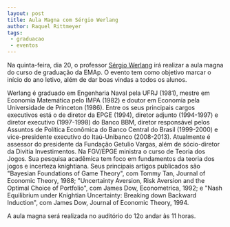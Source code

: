 ```yaml
---
layout: post
title: Aula Magna com Sérgio Werlang
author: Raquel Rittmeyer
tags:
 - graduacao
 - eventos
---
```


Na quinta-feira, dia 20, o professor
[Sérgio Werlang](http://epge.fgv.br/pt/professor/sergio-werlang) irá
realizar a aula magna do curso de graduação da EMAp. O evento tem como
objetivo marcar o início do ano letivo, além de dar boas vindas a
todos os alunos.

Werlang é graduado em Engenharia Naval pela UFRJ (1981), mestre em
Economia Matemática pelo IMPA (1982) e doutor em Economia pela
Universidade de Princeton (1986). Entre os seus principais cargos
executivos está o de diretor da EPGE (1994), diretor adjunto
(1994-1997) e diretor executivo (1997-1998) do Banco BBM, diretor
responsável pelos Assuntos de Política Econômica do Banco Central do
Brasil (1999-2000) e vice-presidente executivo do Itaú-Unibanco
(2008-2013). Atualmente é assessor do presidente da Fundação Getulio
Vargas, além de sócio-diretor da Divitia Investimentos. Na FGV/EPGE
ministra o curso de Teoria dos Jogos. Sua pesquisa acadêmica tem foco
em fundamentos da teoria dos jogos e incerteza knightiana.  Seus
principais artigos publicados são "Bayesian Foundations of Game
Theory", com Tommy Tan, Journal of Economic Theory, 1988; "Uncertainty
Aversion, Risk Aversion and the Optimal Choice of Portfolio", com
James Dow, Econometrica, 1992; e "Nash Equilibrium under Knightian
Uncertainty: Breaking down Backward Induction", com James Dow, Journal
of Economic Theory, 1994.

A aula magna será realizada no auditório do 12o andar às 11 horas.

